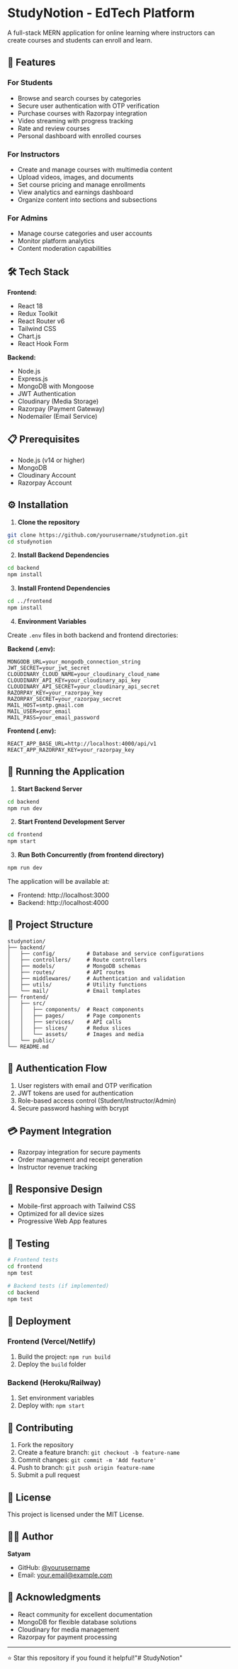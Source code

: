 # StudyNotion - EdTech Platform

A full-stack MERN application for online learning where instructors can create courses and students can enroll and learn.

## 🚀 Features

### For Students
- Browse and search courses by categories
- Secure user authentication with OTP verification
- Purchase courses with Razorpay integration
- Video streaming with progress tracking
- Rate and review courses
- Personal dashboard with enrolled courses

### For Instructors
- Create and manage courses with multimedia content
- Upload videos, images, and documents
- Set course pricing and manage enrollments
- View analytics and earnings dashboard
- Organize content into sections and subsections

### For Admins
- Manage course categories and user accounts
- Monitor platform analytics
- Content moderation capabilities

## 🛠️ Tech Stack

**Frontend:**
- React 18
- Redux Toolkit
- React Router v6
- Tailwind CSS
- Chart.js
- React Hook Form

**Backend:**
- Node.js
- Express.js
- MongoDB with Mongoose
- JWT Authentication
- Cloudinary (Media Storage)
- Razorpay (Payment Gateway)
- Nodemailer (Email Service)

## 📋 Prerequisites

- Node.js (v14 or higher)
- MongoDB
- Cloudinary Account
- Razorpay Account

## ⚙️ Installation

1. **Clone the repository**
```bash
git clone https://github.com/yourusername/studynotion.git
cd studynotion
```

2. **Install Backend Dependencies**
```bash
cd backend
npm install
```

3. **Install Frontend Dependencies**
```bash
cd ../frontend
npm install
```

4. **Environment Variables**

Create `.env` files in both backend and frontend directories:

**Backend (.env):**
```env
MONGODB_URL=your_mongodb_connection_string
JWT_SECRET=your_jwt_secret
CLOUDINARY_CLOUD_NAME=your_cloudinary_cloud_name
CLOUDINARY_API_KEY=your_cloudinary_api_key
CLOUDINARY_API_SECRET=your_cloudinary_api_secret
RAZORPAY_KEY=your_razorpay_key
RAZORPAY_SECRET=your_razorpay_secret
MAIL_HOST=smtp.gmail.com
MAIL_USER=your_email
MAIL_PASS=your_email_password
```

**Frontend (.env):**
```env
REACT_APP_BASE_URL=http://localhost:4000/api/v1
REACT_APP_RAZORPAY_KEY=your_razorpay_key
```

## 🚀 Running the Application

1. **Start Backend Server**
```bash
cd backend
npm run dev
```

2. **Start Frontend Development Server**
```bash
cd frontend
npm start
```

3. **Run Both Concurrently (from frontend directory)**
```bash
npm run dev
```

The application will be available at:
- Frontend: http://localhost:3000
- Backend: http://localhost:4000

## 📁 Project Structure

```
studynotion/
├── backend/
│   ├── config/          # Database and service configurations
│   ├── controllers/     # Route controllers
│   ├── models/          # MongoDB schemas
│   ├── routes/          # API routes
│   ├── middlewares/     # Authentication and validation
│   ├── utils/           # Utility functions
│   └── mail/            # Email templates
├── frontend/
│   ├── src/
│   │   ├── components/  # React components
│   │   ├── pages/       # Page components
│   │   ├── services/    # API calls
│   │   ├── slices/      # Redux slices
│   │   └── assets/      # Images and media
│   └── public/
└── README.md
```

## 🔐 Authentication Flow

1. User registers with email and OTP verification
2. JWT tokens are used for authentication
3. Role-based access control (Student/Instructor/Admin)
4. Secure password hashing with bcrypt

## 💳 Payment Integration

- Razorpay integration for secure payments
- Order management and receipt generation
- Instructor revenue tracking

## 📱 Responsive Design

- Mobile-first approach with Tailwind CSS
- Optimized for all device sizes
- Progressive Web App features

## 🧪 Testing

```bash
# Frontend tests
cd frontend
npm test

# Backend tests (if implemented)
cd backend
npm test
```

## 🚀 Deployment

### Frontend (Vercel/Netlify)
1. Build the project: `npm run build`
2. Deploy the `build` folder

### Backend (Heroku/Railway)
1. Set environment variables
2. Deploy with: `npm start`

## 🤝 Contributing

1. Fork the repository
2. Create a feature branch: `git checkout -b feature-name`
3. Commit changes: `git commit -m 'Add feature'`
4. Push to branch: `git push origin feature-name`
5. Submit a pull request

## 📄 License

This project is licensed under the MIT License.

## 👨‍💻 Author

**Satyam**
- GitHub: [@yourusername](https://github.com/yourusername)
- Email: your.email@example.com

## 🙏 Acknowledgments

- React community for excellent documentation
- MongoDB for flexible database solutions
- Cloudinary for media management
- Razorpay for payment processing

---

⭐ Star this repository if you found it helpful!"# StudyNotion" 
